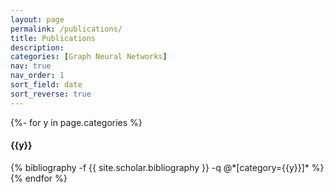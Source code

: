 ```yaml
---
layout: page
permalink: /publications/
title: Publications
description: 
categories: [Graph Neural Networks]
nav: true
nav_order: 1
sort_field: date
sort_reverse: true
---
```

<!-- _pages/publications.md -->
<div class="publications">

{%- for y in page.categories %}
  <h4 class="category">{{y}}</h4>
  {% bibliography -f {{ site.scholar.bibliography }} -q @*[category={{y}}]* %}
{% endfor %}

</div>
